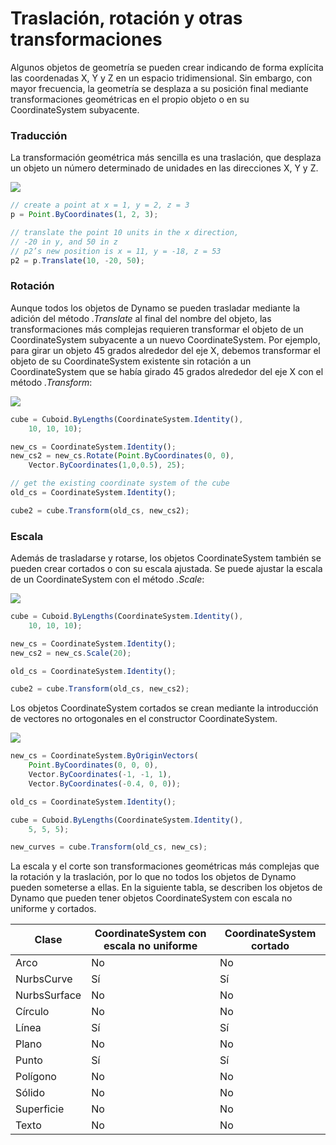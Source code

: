 # Traslación, rotación y otras transformaciones

Algunos objetos de geometría se pueden crear indicando de forma explícita las coordenadas X, Y y Z en un espacio tridimensional. Sin embargo, con mayor frecuencia, la geometría se desplaza a su posición final mediante transformaciones geométricas en el propio objeto o en su CoordinateSystem subyacente.

### Traducción

La transformación geométrica más sencilla es una traslación, que desplaza un objeto un número determinado de unidades en las direcciones X, Y y Z.

![](../images/8-2/5/Transformations\_01.png)

```js
// create a point at x = 1, y = 2, z = 3
p = Point.ByCoordinates(1, 2, 3);

// translate the point 10 units in the x direction,
// -20 in y, and 50 in z
// p2’s new position is x = 11, y = -18, z = 53
p2 = p.Translate(10, -20, 50);
```

### Rotación

Aunque todos los objetos de Dynamo se pueden trasladar mediante la adición del método _.Translate_ al final del nombre del objeto, las transformaciones más complejas requieren transformar el objeto de un CoordinateSystem subyacente a un nuevo CoordinateSystem. Por ejemplo, para girar un objeto 45 grados alrededor del eje X, debemos transformar el objeto de su CoordinateSystem existente sin rotación a un CoordinateSystem que se había girado 45 grados alrededor del eje X con el método _.Transform_:

![](../images/8-2/5/Transformations\_02.png)

```js
cube = Cuboid.ByLengths(CoordinateSystem.Identity(),
    10, 10, 10);

new_cs = CoordinateSystem.Identity();
new_cs2 = new_cs.Rotate(Point.ByCoordinates(0, 0),
    Vector.ByCoordinates(1,0,0.5), 25);

// get the existing coordinate system of the cube
old_cs = CoordinateSystem.Identity();

cube2 = cube.Transform(old_cs, new_cs2);
```

### Escala

Además de trasladarse y rotarse, los objetos CoordinateSystem también se pueden crear cortados o con su escala ajustada. Se puede ajustar la escala de un CoordinateSystem con el método _.Scale_:

![](../images/8-2/5/Transformations\_03.png)

```js
cube = Cuboid.ByLengths(CoordinateSystem.Identity(),
    10, 10, 10);

new_cs = CoordinateSystem.Identity();
new_cs2 = new_cs.Scale(20);

old_cs = CoordinateSystem.Identity();

cube2 = cube.Transform(old_cs, new_cs2);
```

Los objetos CoordinateSystem cortados se crean mediante la introducción de vectores no ortogonales en el constructor CoordinateSystem.

![](../images/8-2/5/Transformations\_04.png)

```js
new_cs = CoordinateSystem.ByOriginVectors(
    Point.ByCoordinates(0, 0, 0),
	Vector.ByCoordinates(-1, -1, 1),
	Vector.ByCoordinates(-0.4, 0, 0));

old_cs = CoordinateSystem.Identity();

cube = Cuboid.ByLengths(CoordinateSystem.Identity(),
    5, 5, 5);

new_curves = cube.Transform(old_cs, new_cs);
```

La escala y el corte son transformaciones geométricas más complejas que la rotación y la traslación, por lo que no todos los objetos de Dynamo pueden someterse a ellas. En la siguiente tabla, se describen los objetos de Dynamo que pueden tener objetos CoordinateSystem con escala no uniforme y cortados.

| Clase        | CoordinateSystem con escala no uniforme | CoordinateSystem cortado |
| ------------ | ------------------------------------- | ------------------------ |
| Arco          | No                                    | No                       |
| NurbsCurve   | Sí                                   | Sí                      |
| NurbsSurface | No                                    | No                       |
| Círculo       | No                                    | No                       |
| Línea         | Sí                                   | Sí                      |
| Plano        | No                                    | No                       |
| Punto        | Sí                                   | Sí                      |
| Polígono      | No                                    | No                       |
| Sólido        | No                                    | No                       |
| Superficie      | No                                    | No                       |
| Texto         | No                                    | No                       |
